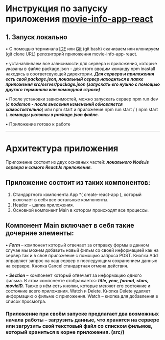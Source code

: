 # Инструкция по запуску приложения [movie-info-app-react](https://github.com/Onefun1/movie-info-app-react/tree/local)

## 1.	Запуск локально

•	С помощью терминала [IDE](https://ru.wikipedia.org/wiki/Интегрированная_среда_разработки) или [Git](https://git-scm.com) (git bash) скачиваем или клонируем (git clone URL) репозиторий приложения movie-info-app-react.

•	устанавливаем все зависимости для сервера и приложения, которые указаны в файле package.json - для этого вводим команду npm inastall находясь в соответсвующей директории. 
***Для сервера и приложения есть свой package.json, локальный сервер находиться в папке приложения src/server/package.json (запускать его нужно с помощью другого терминала или командной строки)***

•	После установки зависимостей, можно запускать сервер npm run dev (***с nodemon - после внесения изменений обновляется самостоятельно***) или npm start и приложение npm run start  / ( npm start ). ***команды указаны в package.json файле.***

• Приложение готово к работе

-----

# Архитектура приложения


Приложение состоит из двух основных частей: ***локального NodeJs сервера и самого ReactJs приложения.***

## Приложение состоит из таких компонентов:
1.	Стандартного компонента App  *( create-react-app ), который включает в себя все остальные компоненты.
2.	Header – шапка приложения.
3.	Основной компонент Main в котором происходят все процессы.
## Компонент Main включает в себя такие дочерние элементы:
•	***Form*** – компонент который отвечает за отправку формы в данном случае мы можем добавить новый фильм со своей информацией как на сервер так и в своё приложение с помощью запроса POST. Кнопка Add оправляет запрос на наш сервер с последующим сохранением данных на сервере. Кнопка Cancel стандартная отмена действия.
 
•	***Section*** – компонент который отвечает за информацию одного фильма. В этом компоненте отображается: ***title, year, format, stars, movieID.*** Также в нём есть кнопки, которые меняют его состояние и состояние всего приложения. Watch и Delete. Кнопка Delete удаляет информацию о фильме  с приложения. Watch – кнопка для добавления в список просмотра.

### Приложение при своём запуске предлагает два возможных начала работы – загрузить данные, что хранятся на сервере или загрузить свой текстовый файл со списком фильмов, который храниться в корне приложения. (src/)
